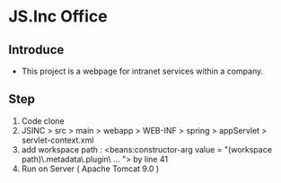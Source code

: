 # JS.Inc Office
Introduce
--------------------------
- This project is a webpage for intranet services within a company.

Step
--------------------------
1. Code clone
2. JSINC > src > main > webapp > WEB-INF > spring > appServlet > servlet-context.xml
3. add workspace path : <beans:constructor-arg value = "(workspace path)\\.metadata\\.plugin\ ...  "\>  by line 41
4. Run on Server ( Apache Tomcat 9.0 )
